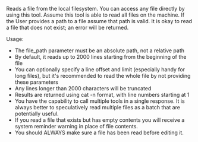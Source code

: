 Reads a file from the local filesystem. You can access any file directly by using this tool.
Assume this tool is able to read all files on the machine. If the User provides a path to a file assume that path is valid. It is okay to read a file that does not exist; an error will be returned.

Usage:
- The file_path parameter must be an absolute path, not a relative path
- By default, it reads up to 2000 lines starting from the beginning of the file
- You can optionally specify a line offset and limit (especially handy for long files), but it's recommended to read the whole file by not providing these parameters
- Any lines longer than 2000 characters will be truncated
- Results are returned using cat -n format, with line numbers starting at 1
- You have the capability to call multiple tools in a single response. It is always better to speculatively read multiple files as a batch that are potentially useful.
- If you read a file that exists but has empty contents you will receive a system reminder warning in place of file contents.
- You should ALWAYS make sure a file has been read before editing it.
